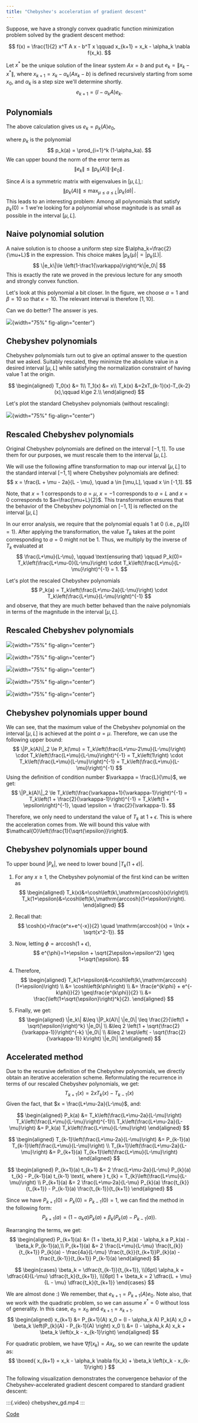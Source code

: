 ```yaml
---
title: "Chebyshev's acceleration of gradient descent"
---
```


Suppose, we have a strongly convex quadratic function minimization problem solved by the gradient descent method:

$$
f(x) = \frac{1}{2} x^T A x - b^T x \qquad x_{k+1} = x_k - \alpha_k \nabla f(x_k).
$$

Let $x^*$ be the unique solution of the linear system $Ax=b$ and put $e_k = \|x_k-x^*\|$, where $x_{k+1}=x_k - \alpha_k (Ax_k-b)$ is defined recursively starting from some $x_0,$ and $\alpha_k$ is a step size we'll determine shortly.
$$
e_{k+1} = (I-\alpha_k A)e_k.
$$

## Polynomials

The above calculation gives us $e_k = p_k(A)e_0,$

where $p_k$ is the polynomial
$$
p_k(a) = \prod_{i=1}^k (1-\alpha_ka).
$$
We can upper bound the norm of the error term as
$$
\|e_k\|\le \|p_k(A)\|\cdot\|e_0\|\,.
$$

Since $A$ is a symmetric matrix with eigenvalues in $[\mu,L],$:
$$
\|p_k(A)\|\le \max_{\mu\le a\le L} \left|p_k(a)\right|\,.
$$
This leads to an interesting problem: Among all polynomials that satisfy  $p_k(0)=1$ we're looking for a polynomial whose magnitude is as small as possible in the interval $[\mu, L]$.

## Naive polynomial solution

A naive solution is to choose a uniform step size $\alpha_k=\frac{2}{\mu+L}$ in the expression. This choice makes $|p_k(\mu)| = |p_k(L)|$.
$$
\|e_k\|\le \left(1-\frac1{\varkappa}\right)^k\|e_0\|
$$
This is exactly the rate we proved in the previous lecture for any smooth and strongly convex function.

Let's look at this polynomial a bit closer. In the figure, we choose $\alpha=1$ and $\beta=10$ so that $\kappa=10.$ The relevant interval is therefore $[1,10].$

Can we do better? The answer is yes.

![](gd_polynom_6.svg){width="75%" fig-align="center"}

## Chebyshev polynomials

Chebyshev polynomials turn out to give an optimal answer to the question that we asked. Suitably rescaled, they minimize the absolute value in a desired interval $[\mu, L]$ while satisfying the normalization constraint of having value  1  at the origin.

$$
\begin{aligned}
T_0(x) &= 1\\
T_1(x) &= x\\
T_k(x) &=2xT_{k-1}(x)-T_{k-2}(x),\qquad k\ge 2.\\
\end{aligned}
$$

Let's plot the standard Chebyshev polynomials (without rescaling):

![](gd_polynom_cheb_3.svg){width="75%" fig-align="center"}

## Rescaled Chebyshev polynomials

Original Chebyshev polynomials are defined on the interval $[-1,1]$. To use them for our purposes, we must rescale them to the interval $[\mu, L]$. 

We will use the following affine transformation to map our interval $[\mu, L]$ to the standard interval $[-1,1]$ where Chebyshev polynomials are defined:
$$
x = \frac{L + \mu - 2a}{L - \mu}, \quad a \in [\mu,L], \quad x \in [-1,1]. 
$$

Note, that $x=1$ corresponds to $a=\mu$, $x=-1$ corresponds to $a=L$ and $x=0$ corresponds to $a=\frac{\mu+L}{2}$. This transformation ensures that the behavior of the Chebyshev polynomial on $[-1,1]$ is reflected on the interval $[\mu, L]$

In our error analysis, we require that the polynomial equals 1 at 0 (i.e., $p_k(0)=1$). After applying the transformation, the value $T_k$ takes at the point corresponding to $a=0$ might not be 1. Thus, we multiply by the inverse of $T_k$ evaluated at
$$
\frac{L+\mu}{L-\mu}, \qquad \text{ensuring that} \qquad P_k(0)= T_k\left(\frac{L+\mu-0}{L-\mu}\right) \cdot T_k\left(\frac{L+\mu}{L-\mu}\right)^{-1} = 1.
$$

Let's plot the rescaled Chebyshev polynomials
$$
P_k(a) = T_k\left(\frac{L+\mu-2a}{L-\mu}\right) \cdot T_k\left(\frac{L+\mu}{L-\mu}\right)^{-1}
$$
and observe, that they are much better behaved than the naive polynomials in terms of the magnitude in the interval $[\mu, L]$.

## Rescaled Chebyshev polynomials

![](gd_polynoms_2.svg){width="75%" fig-align="center"}

![](gd_polynoms_3.svg){width="75%" fig-align="center"}

![](gd_polynoms_4.svg){width="75%" fig-align="center"}

![](gd_polynoms_5.svg){width="75%" fig-align="center"}

![](gd_polynoms_6.svg){width="75%" fig-align="center"}

## Chebyshev polynomials upper bound

We can see, that the maximum value of the Chebyshev polynomial on the interval $[\mu, L]$ is achieved at the point $a=\mu$. Therefore, we can use the following upper bound:
$$
\|P_k(A)\|_2 \le P_k(\mu) = T_k\left(\frac{L+\mu-2\mu}{L-\mu}\right) \cdot T_k\left(\frac{L+\mu}{L-\mu}\right)^{-1} = T_k\left(1\right) \cdot T_k\left(\frac{L+\mu}{L-\mu}\right)^{-1} = T_k\left(\frac{L+\mu}{L-\mu}\right)^{-1}
$$
Using the definition of condition number $\varkappa = \frac{L}{\mu}$, we get:
$$
\|P_k(A)\|_2 \le T_k\left(\frac{\varkappa+1}{\varkappa-1}\right)^{-1} = T_k\left(1 + \frac{2}{\varkappa-1}\right)^{-1} = T_k\left(1 + \epsilon\right)^{-1}, \quad \epsilon = \frac{2}{\varkappa-1}.
$$

Therefore, we only need to understand the value of $T_k$ at $1+\epsilon$. This is where the acceleration comes from. We will bound this value with $\mathcal{O}\left(\frac{1}{\sqrt{\epsilon}}\right)$.

## Chebyshev polynomials upper bound

To upper bound $|P_k|$, we need to lower bound $|T_k(1 + \epsilon)|$.

1. For any $x\ge 1$, the Chebyshev polynomial of the first kind can be written as
 $$
   \begin{aligned}
   T_k(x)&=\cosh\left(k\,\mathrm{arccosh}(x)\right)\\
   T_k(1+\epsilon)&=\cosh\left(k\,\mathrm{arccosh}(1+\epsilon)\right).
   \end{aligned}
   $$

2. Recall that:
 $$
    \cosh(x)=\frac{e^x+e^{-x}}{2} \quad \mathrm{arccosh}(x) = \ln(x + \sqrt{x^2-1}).
    $$

3. Now, letting $\phi=\mathrm{arccosh}(1+\epsilon)$,
 $$
    e^{\phi}=1+\epsilon + \sqrt{2\epsilon+\epsilon^2} \geq 1+\sqrt{\epsilon}.
    $$

4. Therefore,
 $$
    \begin{aligned}
    T_k(1+\epsilon)&=\cosh\left(k\,\mathrm{arccosh}(1+\epsilon)\right) \\
    &= \cosh\left(k\phi\right) \\
    &= \frac{e^{k\phi} + e^{-k\phi}}{2} \geq\frac{e^{k\phi}}{2} \\
    &= \frac{\left(1+\sqrt{\epsilon}\right)^k}{2}.
    \end{aligned}
    $$

5. Finally, we get:
 $$
    \begin{aligned}
    \|e_k\| &\leq \|P_k(A)\| \|e_0\| \leq \frac{2}{\left(1 + \sqrt{\epsilon}\right)^k} \|e_0\| \\ 
    &\leq 2 \left(1 + \sqrt{\frac{2}{\varkappa-1}}\right)^{-k} \|e_0\| \\
    &\leq 2 \exp\left( - \sqrt{\frac{2}{\varkappa-1}} k\right) \|e_0\|
    \end{aligned}
    $$
    
## Accelerated method

Due to the recursive definition of the Chebyshev polynomials, we directly obtain an iterative acceleration scheme. Reformulating the recurrence in terms of our rescaled Chebyshev polynomials, we get:
$$
T_{k+1}(x) =2xT_{k}(x)-T_{k-1}(x)
$$
Given the fact, that $x = \frac{L+\mu-2a}{L-\mu}$, and:

$$
\begin{aligned}
P_k(a) &= T_k\left(\frac{L+\mu-2a}{L-\mu}\right) T_k\left(\frac{L+\mu}{L-\mu}\right)^{-1}\\
T_k\left(\frac{L+\mu-2a}{L-\mu}\right) &= P_k(a) T_k\left(\frac{L+\mu}{L-\mu}\right) 
\end{aligned}
$$

$$
\begin{aligned}
T_{k-1}\left(\frac{L+\mu-2a}{L-\mu}\right) &= P_{k-1}(a) T_{k-1}\left(\frac{L+\mu}{L-\mu}\right) \\
T_{k+1}\left(\frac{L+\mu-2a}{L-\mu}\right) &= P_{k+1}(a) T_{k+1}\left(\frac{L+\mu}{L-\mu}\right)
\end{aligned}
$$

$$
\begin{aligned}
P_{k+1}(a) t_{k+1} &= 2 \frac{L+\mu-2a}{L-\mu} P_{k}(a) t_{k} - P_{k-1}(a) t_{k-1} \text{, where } t_{k} = T_{k}\left(\frac{L+\mu}{L-\mu}\right) \\
P_{k+1}(a) &= 2 \frac{L+\mu-2a}{L-\mu} P_{k}(a) \frac{t_{k}}{t_{k+1}} - P_{k-1}(a) \frac{t_{k-1}}{t_{k+1}}
\end{aligned}
$$

Since we have $P_{k+1}(0) = P_{k}(0) = P_{k-1}(0) = 1$, we can find the method in the following form:
$$
P_{k+1}(a) = (1 - \alpha_k a) P_k(a) + \beta_k \left(P_{k}(a) - P_{k-1}(a) \right).
$$

Rearranging the terms, we get:
$$
\begin{aligned}
P_{k+1}(a) &= (1 + \beta_k) P_k(a) - \alpha_k a P_k(a) - \beta_k P_{k-1}(a),\\
P_{k+1}(a) &= 2 \frac{L+\mu}{L-\mu}  \frac{t_{k}}{t_{k+1}} P_{k}(a) - \frac{4a}{L-\mu}  \frac{t_{k}}{t_{k+1}}P_{k}(a) - \frac{t_{k-1}}{t_{k+1}} P_{k-1}(a)
\end{aligned}
$$

$$
\begin{cases}
\beta_k = \dfrac{t_{k-1}}{t_{k+1}}, \\[6pt]
\alpha_k = \dfrac{4}{L-\mu} \dfrac{t_k}{t_{k+1}}, \\[6pt]
1 + \beta_k = 2 \dfrac{L + \mu}{L - \mu} \dfrac{t_k}{t_{k+1}}
\end{cases}
$$


We are almost done :) We remember, that $e_{k+1} = P_{k+1}(A) e_0$. Note also, that we work with the quadratic problem, so we can assume $x^* = 0$ without loss of generality. In this case, $e_0 = x_0$ and $e_{k+1} = x_{k+1}$.
$$
\begin{aligned}
x_{k+1} &= P_{k+1}(A) x_0 =  (I - \alpha_k A) P_k(A) x_0 + \beta_k \left(P_{k}(A) - P_{k-1}(A) \right) x_0 \\
&= (I - \alpha_k A) x_k + \beta_k \left(x_k - x_{k-1}\right)
\end{aligned}
$$

For quadratic problem, we have $\nabla f(x_k) = A x_k$, so we can rewrite the update as:
$$
\boxed{
x_{k+1} = x_k - \alpha_k \nabla f(x_k) + \beta_k \left(x_k - x_{k-1}\right)
}
$$

The following visualization demonstrates the convergence behavior of the Chebyshev-accelerated gradient descent compared to standard gradient descent:

:::{.video}
chebyshev_gd.mp4
:::


[Code](chebyshev_gd.py.py)